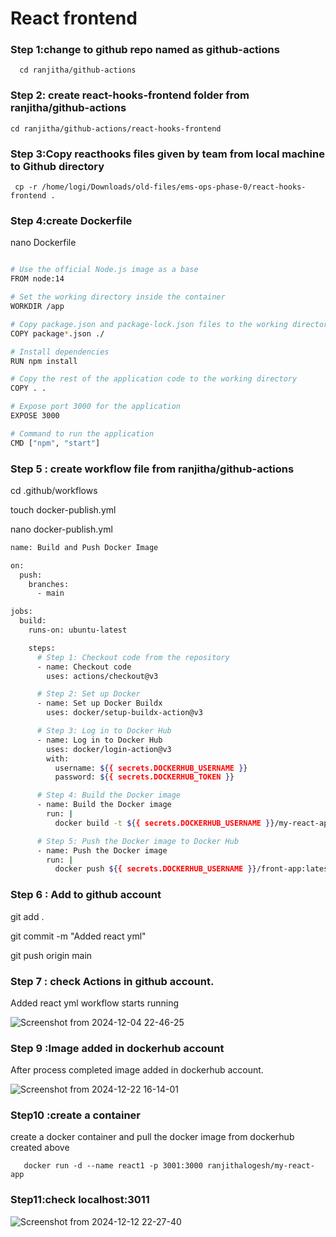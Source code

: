 # React frontend 

### Step 1:change to github repo named as github-actions 
```
  cd ranjitha/github-actions
 ```
### Step 2: create react-hooks-frontend folder from ranjitha/github-actions
```
cd ranjitha/github-actions/react-hooks-frontend
```
### Step 3:Copy reacthooks files given by team from local machine to Github directory
```
 cp -r /home/logi/Downloads/old-files/ems-ops-phase-0/react-hooks-frontend .
```
   
### Step 4:create Dockerfile 
nano Dockerfile
```bash  

# Use the official Node.js image as a base
FROM node:14

# Set the working directory inside the container
WORKDIR /app

# Copy package.json and package-lock.json files to the working directory
COPY package*.json ./

# Install dependencies
RUN npm install

# Copy the rest of the application code to the working directory
COPY . .

# Expose port 3000 for the application
EXPOSE 3000

# Command to run the application
CMD ["npm", "start"]

```
### Step 5 : create workflow file from ranjitha/github-actions

cd .github/workflows

touch docker-publish.yml

nano docker-publish.yml

```bash
name: Build and Push Docker Image

on:
  push:
    branches:
      - main

jobs:
  build:
    runs-on: ubuntu-latest

    steps:
      # Step 1: Checkout code from the repository
      - name: Checkout code
        uses: actions/checkout@v3

      # Step 2: Set up Docker
      - name: Set up Docker Buildx
        uses: docker/setup-buildx-action@v3

      # Step 3: Log in to Docker Hub
      - name: Log in to Docker Hub
        uses: docker/login-action@v3
        with:
          username: ${{ secrets.DOCKERHUB_USERNAME }}
          password: ${{ secrets.DOCKERHUB_TOKEN }}

      # Step 4: Build the Docker image
      - name: Build the Docker image
        run: |
          docker build -t ${{ secrets.DOCKERHUB_USERNAME }}/my-react-app:latest .

      # Step 5: Push the Docker image to Docker Hub
      - name: Push the Docker image
        run: |
          docker push ${{ secrets.DOCKERHUB_USERNAME }}/front-app:latest

```
### Step 6 : Add to github account

git add .

git commit -m "Added react yml"

git push origin main

### Step 7 : check Actions in github account.

   Added react yml workflow starts running
   
   ![Screenshot from 2024-12-04 22-46-25](https://github.com/user-attachments/assets/967ec3ad-f3c1-469b-b2c8-030456a084ad)

 ### Step 9 :Image added in dockerhub account  
  
   After process completed image added in dockerhub account.
   
  ![Screenshot from 2024-12-22 16-14-01](https://github.com/user-attachments/assets/68147456-787b-49b9-b90f-f8c8428a346f)


### Step10 :create a container

create a docker container and pull the docker image from dockerhub created above 
 ```
    docker run -d --name react1 -p 3001:3000 ranjithalogesh/my-react-app
```
### Step11:check localhost:3011

![Screenshot from 2024-12-12 22-27-40](https://github.com/user-attachments/assets/a0cca9cc-4f2a-41fb-b4d2-c6e42479d612)

